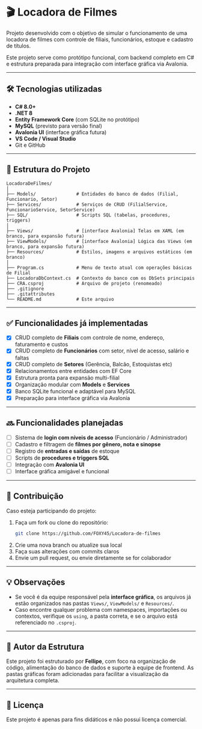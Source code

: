 # 🎬 Locadora de Filmes

Projeto desenvolvido com o objetivo de simular o funcionamento de uma locadora de filmes com controle de filiais, funcionários, estoque e cadastro de títulos.

Este projeto serve como protótipo funcional, com backend completo em C# e estrutura preparada para integração com interface gráfica via Avalonia.

---

## 🛠 Tecnologias utilizadas

- **C# 8.0+**
- **.NET 8**
- **Entity Framework Core** (com SQLite no protótipo)
- **MySQL** (previsto para versão final)
- **Avalonia UI** (interface gráfica futura)
- **VS Code / Visual Studio**
- Git e GitHub

---

## 📁 Estrutura do Projeto

```
LocadoraDeFilmes/
│
├── Models/               # Entidades do banco de dados (Filial, Funcionario, Setor)
├── Services/             # Serviços de CRUD (FilialService, FuncionarioService, SetorService)
├── SQL/                  # Scripts SQL (tabelas, procedures, triggers)
│
├── Views/                # [interface Avalonia] Telas em XAML (em branco, para expansão futura)
├── ViewModels/           # [interface Avalonia] Lógica das Views (em branco, para expansão futura)
├── Resources/            # Estilos, imagens e arquivos estáticos (em branco)
│
├── Program.cs            # Menu de texto atual com operações básicas de Filial
├── LocadoraDbContext.cs  # Contexto do banco com os DbSets principais
├── CRA.csproj            # Arquivo de projeto (renomeado)
├── .gitignore
├── .gitattributes
└── README.md             # Este arquivo
```

---

## ✅ Funcionalidades já implementadas

- [x] CRUD completo de **Filiais** com controle de nome, endereço, faturamento e custos
- [x] CRUD completo de **Funcionários** com setor, nível de acesso, salário e faltas
- [x] CRUD completo de **Setores** (Gerência, Balcão, Estoquistas etc)
- [x] Relacionamentos entre entidades com EF Core
- [x] Estrutura pronta para expansão multi-filial
- [x] Organização modular com **Models** e **Services**
- [x] Banco SQLite funcional e adaptável para MySQL
- [x] Preparação para interface gráfica via Avalonia

---

## 🔜 Funcionalidades planejadas

- [ ] Sistema de **login com níveis de acesso** (Funcionário / Administrador)
- [ ] Cadastro e filtragem de **filmes por gênero, nota e sinopse**
- [ ] Registro de **entradas e saídas** de estoque
- [ ] Scripts de **procedures e triggers SQL**
- [ ] Integração com **Avalonia UI**
- [ ] Interface gráfica amigável e funcional

---

## 🤝 Contribuição

Caso esteja participando do projeto:

1. Faça um fork ou clone do repositório:
   ```bash
   git clone https://github.com/FOXY45/Locadora-de-filmes
   ```
2. Crie uma nova branch ou atualize sua local
3. Faça suas alterações com commits claros
4. Envie um pull request, ou envie diretamente se for colaborador

---

## 💡 Observações

- Se você é da equipe responsável pela **interface gráfica**, os arquivos já estão organizados nas pastas `Views/`, `ViewModels/` e `Resources/`.
- Caso encontre qualquer problema com namespaces, importações ou contextos, verifique os `using`, a pasta correta, e se o arquivo está referenciado no `.csproj`.

---

## 📌 Autor da Estrutura

Este projeto foi estruturado por **Fellipe**, com foco na organização de código, alimentação do banco de dados e suporte à equipe de frontend. As pastas gráficas foram adicionadas para facilitar a visualização da arquitetura completa.

---

## 📄 Licença

Este projeto é apenas para fins didáticos e não possui licença comercial.